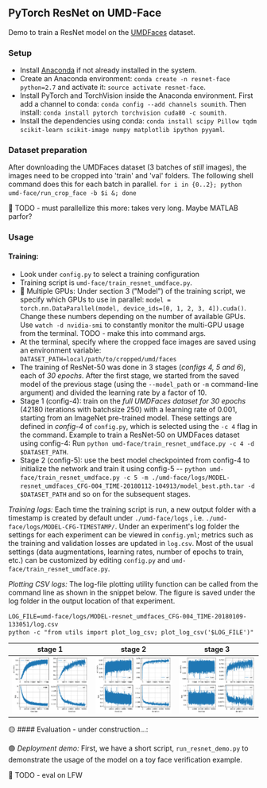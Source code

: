 ## PyTorch ResNet on UMD-Face

Demo to train a ResNet model on the [UMDFaces](http://www.umdfaces.io/) dataset. 

### Setup

* Install [Anaconda](https://conda.io/docs/user-guide/install/linux.html) if not already installed in the system.
* Create an Anaconda environment: `conda create -n resnet-face python=2.7` and activate it: `source activate resnet-face`.
* Install PyTorch and TorchVision inside the Anaconda environment. First add a channel to conda: `conda config --add channels soumith`. Then install: `conda install pytorch torchvision cuda80 -c soumith`.
* Install the dependencies using conda: `conda install scipy Pillow tqdm scikit-learn scikit-image numpy matplotlib ipython pyyaml`.


### Dataset preparation

After downloading the UMDFaces dataset (3 batches of _still_ images), the images need to be cropped into 'train' and 'val' folders. The following shell command does this for each batch in parallel.
`for i in {0..2}; python umd-face/run_crop_face -b $i &; done`

:red_circle: TODO - must parallellize this more: takes very long. Maybe MATLAB parfor?


### Usage

#### Training:
* Look under `config.py` to select a training configuration
* Training script is `umd-face/train_resnet_umdface.py`.
* :red_circle: Multiple GPUs: Under section 3 ("Model") of the training script, we specify which GPUs to use in parallel: `model = torch.nn.DataParallel(model, device_ids=[0, 1, 2, 3, 4]).cuda()`. Change these numbers depending on the number of available GPUs. Use `watch -d nvidia-smi` to constantly monitor the multi-GPU usage from the terminal. TODO - make this into command args.
* At the terminal, specify where the cropped face images are saved using an environment variable: `DATASET_PATH=local/path/to/cropped/umd/faces`
* The training of ResNet-50 was done in 3 stages (*configs 4, 5 and 6*), each of *30 epochs*. After the first stage, we started from the saved model of the previous stage (using the `--model_path` or `-m` command-line argument) and divided the learning rate by a factor of 10.
* Stage 1 (config-4): train on  the *full UMDFaces dataset for 30 epochs* (42180 iterations with batchsize 250) with a learning rate of 0.001, starting from an ImageNet pre-trained model. These settings are defined in *config-4* of `config.py`, which is selected using the `-c 4` flag in the command. Example to train a ResNet-50 on UMDFaces dataset using config-4: Run `python umd-face/train_resnet_umdface.py -c 4 -d $DATASET_PATH`.
* Stage 2 (config-5): use the best model checkpointed from config-4 to initialize the network and train it using config-5 -- `python umd-face/train_resnet_umdface.py -c 5 -m ./umd-face/logs/MODEL-resnet_umdfaces_CFG-004_TIME-20180112-104913/model_best.pth.tar -d $DATASET_PATH` and so on for the subsequent stages.

*Training logs:* Each time the training script is run, a new output folder with a timestamp is created by default under `./umd-face/logs` , i.e.  `./umd-face/logs/MODEL-CFG-TIMESTAMP/`. Under an experiment's log folder the settings for each experiment can be viewed in `config.yml`; metrics such as the training and validation losses are updated in `log.csv`. 
Most of the usual settings (data augmentations, learning rates, number of epochs to train, etc.) can be customized by editing `config.py` and `umd-face/train_resnet_umdface.py`.

*Plotting CSV logs:* The log-file plotting utility function can be called from the command line as shown in the snippet below. The figure is saved under the log folder in the output location of that experiment.

    LOG_FILE=umd-face/logs/MODEL-resnet_umdfaces_CFG-004_TIME-20180109-133051/log.csv
    python -c "from utils import plot_log_csv; plot_log_csv('$LOG_FILE')"

stage 1 |   stage 2  | stage 3  
:------:|:----------:|:--------:
![](samples/stage1_log_plots.png)|  ![](samples/stage2_log_plots.png) | ![](samples/stage3_log_plots.png) 


:yellow_circle: #### Evaluation - under construction...:

:green_circle: *Deployment demo:* First, we have a short script, `run_resnet_demo.py` to demonstrate the usage of the model on a toy face verification example.

:red_circle: TODO - eval on LFW



